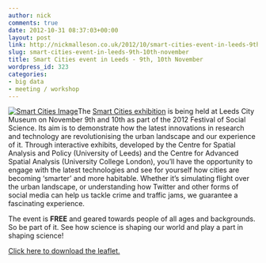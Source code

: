 ```yaml
---
author: nick
comments: true
date: 2012-10-31 08:37:03+00:00
layout: post
link: http://nickmalleson.co.uk/2012/10/smart-cities-event-in-leeds-9th-10th-november/
slug: smart-cities-event-in-leeds-9th-10th-november
title: Smart Cities event in Leeds - 9th, 10th November
wordpress_id: 323
categories:
- big data
- meeting / workshop
---
```


[![Smart Cities Image](http://nickmalleson.co.uk/wp-content/uploads/2012/10/smart_cities_image-139x300.png)](http://www.geog.leeds.ac.uk/smartcities/)The [Smart Cities exhibition](http://www.geog.leeds.ac.uk/smartcities/) is being held at Leeds City Museum on November 9th and 10th as part of the 2012 Festival of Social Science. Its aim is to demonstrate how the latest innovations in research and technology are revolutionising the urban landscape and our experience of it. Through interactive exhibits, developed by the Centre for Spatial Analysis and Policy (University of Leeds) and the Centre for Advanced Spatial Analysis (University College London), you’ll have the opportunity to engage with the latest technologies and see for yourself how cities are becoming ‘smarter’ and more habitable. Whether it’s simulating flight over the urban landscape, or understanding how Twitter and other forms of social media can help us tackle crime and traffic jams, we guarantee a fascinating experience.

The event is **FREE** and geared towards people of all ages and backgrounds. So be part of it. See how science is shaping our world and play a part in shaping science!

[Click here to download the leaflet.](http://nickmalleson.co.uk/wp-content/uploads/2012/10/smart_cities_leaflet.pdf)
